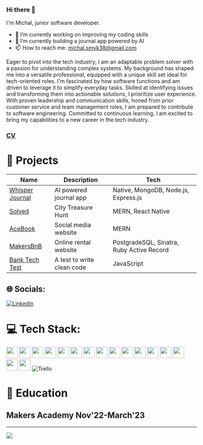 ### Hi there 👋

I'm Michal, junior software developer. 

- 🔭 I’m currently working on improving my coding skills
- 🌱 I’m currently building a journal app powered by AI
- 📫 How to reach me: michal.smyk38@gmail.com

Eager to pivot into the tech industry, I am an adaptable problem solver with a passion for understanding complex systems. My
background has shaped me into a versatile professional, equipped with a unique skill set ideal for tech-oriented roles. I'm
fascinated by how software functions and am driven to leverage it to simplify everyday tasks. Skilled at identifying issues and
transforming them into actionable solutions, I prioritize user experience. With proven leadership and communication skills,
honed from prior customer service and team management roles, I am prepared to contribute to software engineering.
Committed to continuous learning, I am excited to bring my capabilities to a new career in the tech industry.


### [CV](https://github.com/MichalSmyk/CV) 

# 🧠 Projects 

Name    |    Description      | Tech     
-------- | ------------- | -----------
[Whisper Journal](https://github.com/MichalSmyk/whisper-journal) | AI powered journal app | Native, MongoDB, Node.js, Express.js
[Solved](https://github.com/MichalSmyk/Solved) | City Treasure Hunt | MERN, React Native
[AceBook](https://github.com/MichalSmyk/acebook-mern-fire) | Social media website | MERN
[MakersBnB](https://github.com/MichalSmyk/Makers_BnB) | Online rental website | PostgradeSQL, Sinatra, Ruby Active Record
[Bank Tech Test](https://github.com/MichalSmyk/bank-tech-test) | A test to write clean code  | JavaScript 


## 🌐 Socials:
[![LinkedIn](https://img.shields.io/badge/LinkedIn-%230077B5.svg?logo=linkedin&logoColor=white)](https://www.linkedin.com/in/michal-smyk-5066a2151/) 

# 💻 Tech Stack:
 <img height="30" src="https://img.shields.io/badge/-JavaScript-F7DF1E?logo=JavaScript&logoColor=white" /> <img height="30" src="https://img.shields.io/badge/-PostgreSQL-4169E1?logo=PostgreSQL&logoColor=white" /> <img height="30" src="https://img.shields.io/badge/-ReactJs-61DAFB?logo=react&logoColor=white" /> <img height="30" src="https://img.shields.io/badge/-Ruby-CC342D?logo=Ruby&logoColor=white" /> <img height="30" src="https://img.shields.io/badge/-HTML-E34F26?logo=HTML5&logoColor=white" />  <img height="30" src="https://img.shields.io/badge/-CSS-1572B6?logo=CSS3&logoColor=white" /> <img height="30" src="https://img.shields.io/badge/-Jest-C21325?logo=Jest&logoColor=white" /> <img height="30" src="https://img.shields.io/badge/-NodeJS-339933?logo=Node.js&logoColor=white" /> <img height="30" src="https://img.shields.io/badge/-Express-000000?logo=Express&logoColor=white" /> <img height="30" src="https://img.shields.io/badge/-MongoDB-47A248?logo=MongoDB&logoColor=white" />   <img height="30" src="https://img.shields.io/badge/-ESLint-4B32C3?logo=ESLint&logoColor=white" />  <img height="30" src="https://img.shields.io/badge/-Git-F05032?logo=Git&logoColor=white" /> <img height="30" src="https://user-images.githubusercontent.com/25181517/192108891-d86b6220-e232-423a-bf5f-90903e6887c3.png" />
 <img height="30"  src="https://user-images.githubusercontent.com/25181517/192109061-e138ca71-337c-4019-8d42-4792fdaa7128.png"/>
  <img height="30"  src="https://user-images.githubusercontent.com/25181517/121401671-49102800-c959-11eb-9f6f-74d49a5e1774.png"/>
  <img height="30" src="https://user-images.githubusercontent.com/68279555/200387386-276c709f-380b-46cc-81fd-f292985927a8.png" />
  ![Trello](https://img.shields.io/badge/Trello-%23026AA7.svg?style=for-the-badge&logo=Trello&logoColor=white)


# 🏦 Education

## Makers Academy Nov'22-March'23


---
![](https://visitcount.itsvg.in/api?id=MIchalSmyk&icon=0&color=0)
